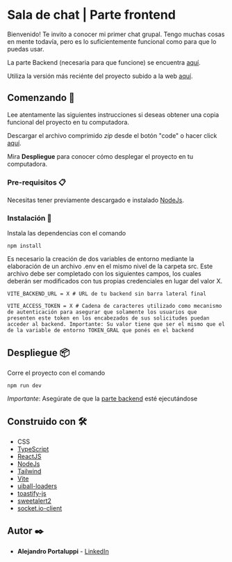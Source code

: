 # Sala de chat | Parte frontend

Bienvenido! Te invito a conocer mi primer chat grupal. Tengo muchas cosas en mente todavía, pero es lo suficientemente funcional como para que lo puedas usar.

La parte Backend (necesaria para que funcione) se encuentra [aquí](https://github.com/Ale6100/Chat-js.git).

Utiliza la versión más reciénte del proyecto subido a la web [aquí](https://chat-ts.netlify.app/).

## Comenzando 🚀

Lee atentamente las siguientes instrucciones si deseas obtener una copia funcional del proyecto en tu computadora.

Descargar el archivo comprimido _zip_ desde el botón "code" o hacer click [aquí](https://github.com/Ale6100/Chat-ts-parte-front/archive/refs/heads/main.zip).

Mira **Despliegue** para conocer cómo desplegar el proyecto en tu computadora.

### Pre-requisitos 📋

Necesitas tener previamente descargado e instalado [NodeJs](https://nodejs.org/).

### Instalación 🔧

Instala las dependencias con el comando

```
npm install
```

Es necesario la creación de dos variables de entorno mediante la elaboración de un archivo .env en el mismo nivel de la carpeta src. Este archivo debe ser completado con los siguientes campos, los cuales deberán ser modificados con tus propias credenciales en lugar del valor X.

```env
VITE_BACKEND_URL = X # URL de tu backend sin barra lateral final

VITE_ACCESS_TOKEN = X # Cadena de caracteres utilizado como mecanismo de autenticación para asegurar que solamente los usuarios que presenten este token en los encabezados de sus solicitudes puedan acceder al backend. Importante: Su valor tiene que ser el mismo que el de la variable de entorno TOKEN_GRAL que ponés en el backend
```

## Despliegue 📦

Corre el proyecto con el comando

```
npm run dev
```

*Importante*: Asegúrate de que la [parte backend](https://github.com/Ale6100/Chat-js.git) esté ejecutándose

## Construido con 🛠️

* CSS
* [TypeScript](https://www.typescriptlang.org/)
* [ReactJS](https://reactjs.org/)
* [NodeJs](https://nodejs.org/)
* [Tailwind](https://tailwindcss.com/)
* [Vite](https://vitejs.dev/)
* [uiball-loaders](https://uiball.com/loaders/)
* [toastify-js](https://www.npmjs.com/package/toastify-js)
* [sweetalert2](https://sweetalert2.github.io/)
* [socket.io-client](https://www.npmjs.com/package/socket.io-client)

## Autor ✒️

* **Alejandro Portaluppi** - [LinkedIn](https://www.linkedin.com/in/alejandro-portaluppi/)